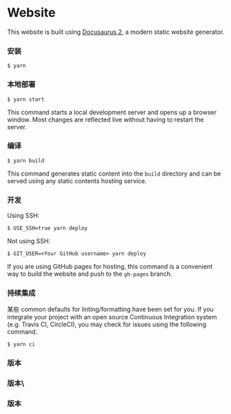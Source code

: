 # Website

This website is built using [Docusaurus 2](https://docusaurus.io/), a modern static website generator.

### 安装

```
$ yarn
```

###  本地部署

```
$ yarn start
```

This command starts a local development server and opens up a browser window. Most changes are reflected live without having to restart the server.

### 编译

```
$ yarn build
```

This command generates static content into the `build` directory and can be served using any static contents hosting service.

### 开发

Using SSH:

```
$ USE_SSH=true yarn deploy
```

Not using SSH:

```
$ GIT_USER=<Your GitHub username> yarn deploy
```

If you are using GitHub pages for hosting, this command is a convenient way to build the website and push to the `gh-pages` branch.

### 持续集成

某些 common defaults for linting/formatting have been set for you. If you integrate your project with an open source Continuous Integration system (e.g. Travis CI, CircleCI), you may check for issues using the following command.

```
$ yarn ci
```
### 版本
### 版本\
### 版本